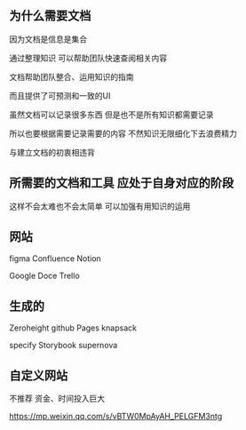 ## 为什么需要文档
因为文档是信息是集合

通过整理知识 可以帮助团队快速查阅相关内容

文档帮助团队整合、运用知识的指南

而且提供了可预测和一致的UI

虽然文档可以记录很多东西 但是也不是所有知识都需要记录

所以也要根据需要记录需要的内容 不然知识无限细化下去浪费精力

与建立文档的初衷相违背

## 所需要的文档和工具 应处于自身对应的阶段
这样不会太难也不会太简单 可以加强有用知识的运用

## 网站
figma Confluence Notion 

Google Doce Trello

## 生成的
Zeroheight github Pages knapsack

specify Storybook supernova

## 自定义网站
不推荐 资金、时间投入巨大

https://mp.weixin.qq.com/s/vBTW0MpAyAH_PELGFM3ntg

